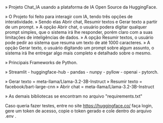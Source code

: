 » Projeto Chat_IA usando a plataforma de IA Open Source da HuggingFace.

» O Projeto foi feito para interagir com IA, tendo três opções de interatividade.
» Sendo elas Abrir chat, Resumir textos e Gerar texto a partir de um prompt.
» A opção Abrir chat, o usuário podera digitar qualquer prompt simples, que o sistema irá lhe responder, porém claro com a suas limitações de inteligências de dados.
» A opção Resumir textos, o usuário pode pedir ao sistema que resuma um texto de até 1000 caracteres.
» A opção Gerar texto, o usuário digitando um prompt sobre algum assunto, o sistema irá lhe entregar algo mais completo e detalhado sobre o mesmo.

» Principais Frameworks de Python.

» Streamlit - huggingface-hub - pandas - nunpy - pyllow - openai - pytorch.

» Gerar texto = meta-llama/Llama-3.2-3B-Instruct
» Resumir texto = facebook/bart-large-cnn
» Abrir chat = meta-llama/Llama-3.2-3B-Instruct

» As demais bibliotecas se encontram no arquivo "requirements.txt" 

Caso queria fazer testes, entre no site https://huggingface.co/ faça login, gere um token de acesso, copie o token gerado e cole dentro do arquivo .env .
